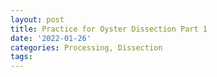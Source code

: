 ```yaml
---
layout: post
title: Practice for Oyster Dissection Part 1
date: '2022-01-26'
categories: Processing, Dissection
tags: 
---
```

